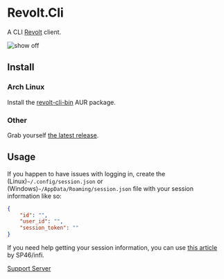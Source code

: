  # Revolt.Cli
 A CLI [Revolt](https://revolt.chat) client.
 
![show off](https://slave.waifusfor.sale/revolt-cli.webp)

## Install
### Arch Linux
Install the [revolt-cli-bin](https://aur.archlinux.org/packages/revolt-cli-bin/) AUR package.
### Other
Grab yourself [the latest release](https://github.com/Jan0660/Revolt.Cli/releases).
## Usage
If you happen to have issues with logging in, create the (Linux)`~/.config/session.json` or (Windows)`~/AppData/Roaming/session.json` file with your session information like so:
```json
{
	"id": "",
	"user_id": "",
	"session_token": ""
}
```
If you need help getting your session information, you can use [this article](https://rvf.geist.ga/posts/Getting-Session-Data) by SP46/infi.

[Support Server](https://app.revolt.chat/invite/X49mKsT5)